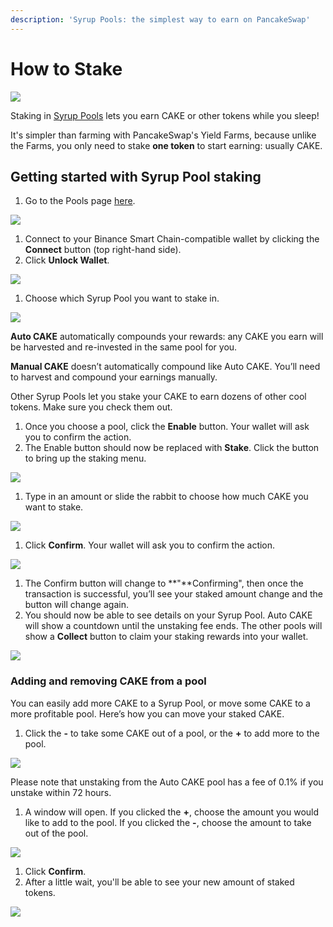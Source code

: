 ```yaml
---
description: 'Syrup Pools: the simplest way to earn on PancakeSwap'
---
```


# How to Stake

![](../../.gitbook/assets/docs-masthead-15-.png)

Staking in [Syrup Pools](https://docs.pancakeswap.finance/products/syrup-pool) lets you earn CAKE or other tokens while you sleep!

It's simpler than farming with PancakeSwap's Yield Farms, because unlike the Farms, you only need to stake **one token** to start earning: usually CAKE.

## **Getting started with Syrup Pool staking**

1. Go to the Pools page [here](https://pancakeswap.finance/pools).

![](../../.gitbook/assets/image%20%28105%29.png)

1. Connect to your Binance Smart Chain-compatible wallet by clicking the **Connect** button \(top right-hand side\).
2. Click **Unlock Wallet**.

![](../../.gitbook/assets/image%20%28128%29.png)

1. Choose which Syrup Pool you want to stake in.

![](../../.gitbook/assets/image%20%2894%29.png)

**Auto CAKE** automatically compounds your rewards: any CAKE you earn will be harvested and re-invested in the same pool for you.

**Manual CAKE** doesn’t automatically compound like Auto CAKE. You’ll need to harvest and compound your earnings manually.

Other Syrup Pools let you stake your CAKE to earn dozens of other cool tokens. Make sure you check them out.

1. Once you choose a pool, click the **Enable** button. Your wallet will ask you to confirm the action.
2. The Enable button should now be replaced with **Stake**. Click the button to bring up the staking menu.

![](../../.gitbook/assets/image%20%2880%29.png)

1. Type in an amount or slide the rabbit to choose how much CAKE you want to stake.

![](../../.gitbook/assets/image%20%2818%29.png)

1. Click **Confirm**. Your wallet will ask you to confirm the action.

![](../../.gitbook/assets/image%20%2822%29%20%281%29.png)

1. The Confirm button will change to **"**Confirming", then once the transaction is successful, you’ll see your staked amount change and the button will change again.
2. You should now be able to see details on your Syrup Pool. Auto CAKE will show a countdown until the unstaking fee ends. The other pools will show a **Collect** button to claim your staking rewards into your wallet.

![](../../.gitbook/assets/image%20%2859%29%20%281%29.png)

### **Adding and removing CAKE from a pool**

You can easily add more CAKE to a Syrup Pool, or move some CAKE to a more profitable pool. Here’s how you can move your staked CAKE.

1. Click the **-** to take some CAKE out of a pool, or the **+** to add more to the pool.

![](../../.gitbook/assets/image%20%2876%29.png)

Please note that unstaking from the Auto CAKE pool has a fee of 0.1% if you unstake within 72 hours.

1. A window will open. If you clicked the **+**, choose the amount you would like to add to the pool. If you clicked the **-**, choose the amount to take out of the pool.

![](../../.gitbook/assets/image%20%28139%29.png)

1. Click **Confirm**.
2. After a little wait, you'll be able to see your new amount of staked tokens.

![](../../.gitbook/assets/image%20%2888%29.png)

